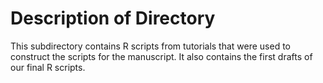 # Description of Directory
This subdirectory contains R scripts from tutorials that were used to construct the scripts for the manuscript. It also contains the first drafts of our final R scripts.

